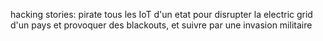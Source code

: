hacking stories: pirate tous les IoT d'un etat pour disrupter la electric grid d'un pays et provoquer des blackouts, et suivre par une invasion militaire
